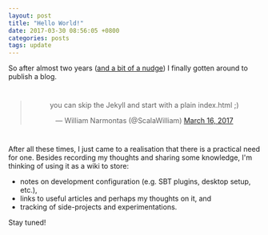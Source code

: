 ```yaml
---
layout: post
title: "Hello World!"
date: 2017-03-30 08:56:05 +0800
categories: posts
tags: update
---
```

So after almost two years ([and a bit of a nudge](https://twitter.com/scalawilliam/status/842505338809008128)) I finally gotten around to publish a blog.

<center style="margin: 40px 0">
<blockquote class="twitter-tweet" data-lang="en"><p lang="en" dir="ltr">you can skip the Jekyll and start with a plain index.html ;)</p>&mdash; William Narmontas (@ScalaWilliam) <a href="https://twitter.com/ScalaWilliam/status/842510741848576000">March 16, 2017</a></blockquote>
<script async src="//platform.twitter.com/widgets.js" charset="utf-8"></script>
</center>

After all these times, I just came to a realisation that there is a practical need for one. <!--more--> Besides recording my thoughts and sharing some knowledge, I'm thinking of using it as a wiki to store:

- notes on development configuration (e.g. SBT plugins, desktop setup, etc.),
- links to useful articles and perhaps my thoughts on it, and
- tracking of side-projects and experimentations.

Stay tuned!
